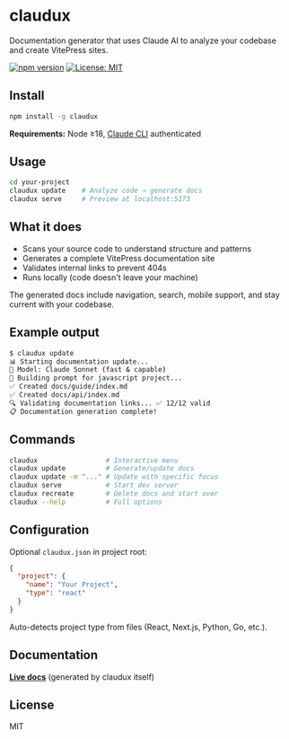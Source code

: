 # claudux

Documentation generator that uses Claude AI to analyze your codebase and create VitePress sites.

[![npm version](https://img.shields.io/npm/v/claudux.svg)](https://www.npmjs.com/package/claudux)
[![License: MIT](https://img.shields.io/badge/License-MIT-yellow.svg)](https://opensource.org/licenses/MIT)

## Install

```bash
npm install -g claudux
```

**Requirements:** Node ≥18, [Claude CLI](https://docs.anthropic.com/claude/docs/claude-cli) authenticated

## Usage

```bash
cd your-project
claudux update    # Analyze code → generate docs
claudux serve     # Preview at localhost:5173
```

## What it does

- Scans your source code to understand structure and patterns
- Generates a complete VitePress documentation site
- Validates internal links to prevent 404s
- Runs locally (code doesn't leave your machine)

The generated docs include navigation, search, mobile support, and stay current with your codebase.

## Example output

```bash
$ claudux update
📊 Starting documentation update...
🧠 Model: Claude Sonnet (fast & capable)
📝 Building prompt for javascript project...
✅ Created docs/guide/index.md
✅ Created docs/api/index.md
🔍 Validating documentation links... ✅ 12/12 valid
📋 Documentation generation complete!
```

## Commands

```bash
claudux                 # Interactive menu
claudux update          # Generate/update docs  
claudux update -m "..." # Update with specific focus
claudux serve           # Start dev server
claudux recreate        # Delete docs and start over
claudux --help          # Full options
```

## Configuration

Optional `claudux.json` in project root:

```json
{
  "project": {
    "name": "Your Project", 
    "type": "react"
  }
}
```

Auto-detects project type from files (React, Next.js, Python, Go, etc.).

## Documentation

**[Live docs](https://leojkwan.github.io/claudux/)** (generated by claudux itself)

## License

MIT